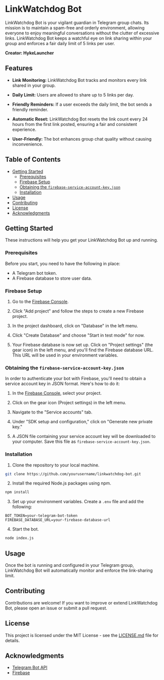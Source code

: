 # LinkWatchdog Bot

LinkWatchdog Bot is your vigilant guardian in Telegram group chats. Its mission is to maintain a spam-free and orderly environment, allowing everyone to enjoy meaningful conversations without the clutter of excessive links. LinkWatchdog Bot keeps a watchful eye on link sharing within your group and enforces a fair daily limit of 5 links per user.

**Creator: HykeLauncher**

## Features

- **Link Monitoring:** LinkWatchdog Bot tracks and monitors every link shared in your group.

- **Daily Limit:** Users are allowed to share up to 5 links per day.

- **Friendly Reminders:** If a user exceeds the daily limit, the bot sends a friendly reminder.

- **Automatic Reset:** LinkWatchdog Bot resets the link count every 24 hours from the first link posted, ensuring a fair and consistent experience.

- **User-Friendly:** The bot enhances group chat quality without causing inconvenience.

## Table of Contents

- [Getting Started](#getting-started)
  - [Prerequisites](#prerequisites)
  - [Firebase Setup](#firebase-setup)
  - [Obtaining the `firebase-service-account-key.json`](#obtaining-the-firebase-service-account-keyjson)
  - [Installation](#installation)
- [Usage](#usage)
- [Contributing](#contributing)
- [License](#license)
- [Acknowledgments](#acknowledgments)

## Getting Started

These instructions will help you get your LinkWatchdog Bot up and running.

### Prerequisites

Before you start, you need to have the following in place:

- A Telegram bot token.
- A Firebase database to store user data.

### Firebase Setup

1. Go to the [Firebase Console](https://console.firebase.google.com/).

2. Click "Add project" and follow the steps to create a new Firebase project.

3. In the project dashboard, click on "Database" in the left menu.

4. Click "Create Database" and choose "Start in test mode" for now.

5. Your Firebase database is now set up. Click on "Project settings" (the gear icon) in the left menu, and you'll find the Firebase database URL. This URL will be used in your environment variables.

### Obtaining the `firebase-service-account-key.json`

In order to authenticate your bot with Firebase, you'll need to obtain a service account key in JSON format. Here's how to do it:

1. In the [Firebase Console](https://console.firebase.google.com/), select your project.

2. Click on the gear icon (Project settings) in the left menu.

3. Navigate to the "Service accounts" tab.

4. Under "SDK setup and configuration," click on "Generate new private key."

5. A JSON file containing your service account key will be downloaded to your computer. Save this file as `firebase-service-account-key.json`.

### Installation

1. Clone the repository to your local machine.

```bash
git clone https://github.com/yourusername/linkwatchdog-bot.git
```

2. Install the required Node.js packages using npm.

```bash
npm install
```

3. Set up your environment variables. Create a `.env` file and add the following:

```
BOT_TOKEN=your-telegram-bot-token
FIREBASE_DATABASE_URL=your-firebase-database-url
```

4. Start the bot.

```bash
node index.js
```

## Usage

Once the bot is running and configured in your Telegram group, LinkWatchdog Bot will automatically monitor and enforce the link-sharing limit.

## Contributing

Contributions are welcome! If you want to improve or extend LinkWatchdog Bot, please open an issue or submit a pull request.

## License

This project is licensed under the MIT License - see the [LICENSE.md](LICENSE.md) file for details.

## Acknowledgments

- [Telegram Bot API](https://core.telegram.org/bots)
- [Firebase](https://firebase.google.com/)
